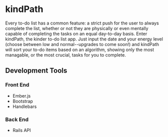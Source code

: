 # kindPath

Every to-do list has a common feature: a strict push for the user to always complete the list, whether or not they
are physically or even mentally capable of completing the tasks on an equal day-to-day basis.  Enter kindPath, the
kinder to-do list app.  Just input the date and your energy level (choose between low and normal--upgrades to come
soon!) and kindPath will sort your to-do items based on an algorithm, showing only the most managable, or the most
crucial, tasks for you to complete.

## Development Tools

### Front End
- Ember.js
- Bootstrap
- Handlebars

### Back End
- Rails API
